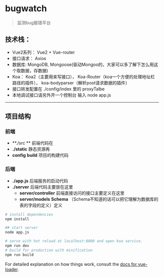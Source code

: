 # bugwatch

> 监测bug报错平台
## 技术栈：
- Vue2系列： Vue2 + Vue-router
- 接口请求： Axios
- 数据库: MongoDB, Mongoose(驱动Mongoo的，大家可以多了解下怎么用这个取数据，存数据)
- Koa： Koa2（主要用来写接口）， Koa-Router（koa一个方便的处理地址栏路径的插件）， koa-bodyparser（解析post请求数据的插件）
- 接口转发配置在 ./config/index 里的 proxyTalbe
- 本地调试接口请另外开一个控制台 输入 node app.js

-----
## 项目结构
### 前端

- **./src ** 前端代码在 
-  **./static** 静态资源再
- **config** **build** 项目的构建代码
### 后端
- **./app.js**  后端服务的启动代码
- **./server** 后端代码主要放在这里
	- **server/controller**  前端直接访问的接口主要定义在这里
	- **server/models**  **Schema**  （Schema不知道的话可以把它理解为数据库的表的字段的定义）定义

``` bash
# install dependencies
npm install

## start server
node app.js

# serve with hot reload at localhost:8080 and open koa service.
npm run dev
# build for production with minification
npm run build
```

For detailed explanation on how things work, consult the [docs for vue-loader](http://vuejs.github.io/vue-loader).
